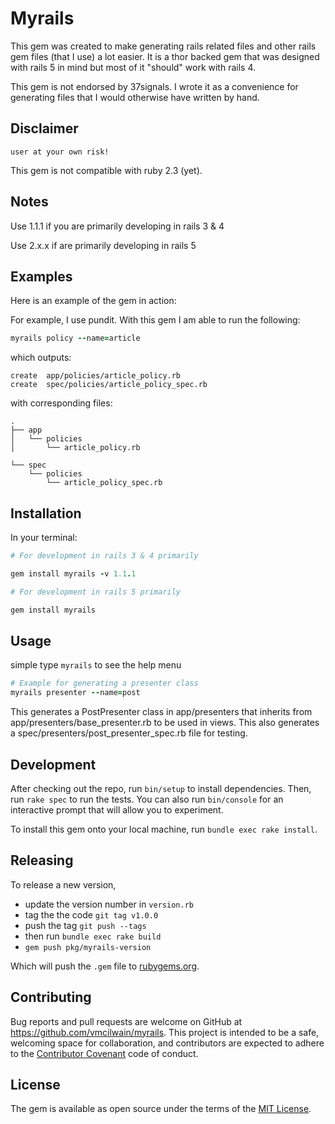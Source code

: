 # Myrails

This gem was created to make generating rails related files and other rails gem files (that I use) a lot easier. It is a thor backed gem that was designed with rails 5 in mind but most of it "should" work with rails 4.

This gem is not endorsed by 37signals. I wrote it as a convenience for generating files that I would otherwise have written by hand.

## Disclaimer

`user at your own risk!`

This gem is not compatible with ruby 2.3 (yet).

## Notes

Use 1.1.1 if you are primarily developing in rails 3 & 4

Use 2.x.x if are primarily developing in rails 5

## Examples

Here is an example of the gem in action:

For example, I use pundit. With this gem I am able to run the following:

```ruby
myrails policy --name=article
```

which outputs:

```
create  app/policies/article_policy.rb
create  spec/policies/article_policy_spec.rb
```

with corresponding files:

```
.
├── app
│   └── policies
│       └── article_policy.rb

└── spec
    └── policies
        └── article_policy_spec.rb
```


## Installation

In your terminal:

```ruby
# For development in rails 3 & 4 primarily

gem install myrails -v 1.1.1

# For development in rails 5 primarily

gem install myrails
```

## Usage

simple type `myrails` to see the help menu

```ruby
# Example for generating a presenter class
myrails presenter --name=post
```
This generates a PostPresenter class in app/presenters that inherits from app/presenters/base_presenter.rb to be used in views. This also generates a spec/presenters/post_presenter_spec.rb file for testing.

## Development

After checking out the repo, run `bin/setup` to install dependencies. Then, run `rake spec` to run the tests. You can also run `bin/console` for an interactive prompt that will allow you to experiment.

To install this gem onto your local machine, run `bundle exec rake install`.

## Releasing
To release a new version,
* update the version number in `version.rb`
* tag the the code `git tag v1.0.0`
* push the tag `git push --tags`
* then run `bundle exec rake build`
* `gem push pkg/myrails-version`

Which will push the `.gem` file to [rubygems.org](https://rubygems.org).

## Contributing

Bug reports and pull requests are welcome on GitHub at https://github.com/vmcilwain/myrails. This project is intended to be a safe, welcoming space for collaboration, and contributors are expected to adhere to the [Contributor Covenant](http://contributor-covenant.org) code of conduct.


## License

The gem is available as open source under the terms of the [MIT License](http://opensource.org/licenses/MIT).
